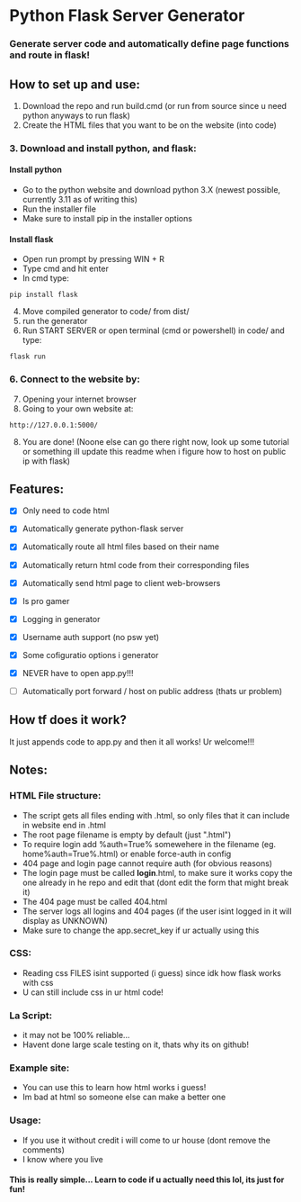 # Python Flask Server Generator
### Generate server code and automatically define page functions and route in flask!

## How to set up and use:
1. Download the repo and run build.cmd (or run from source since u need python anyways to run flask)
2. Create the HTML files that you want to be on the website (into code)
### 3. Download and install python, and flask:
#### Install python
  - Go to the python website and download python 3.X (newest possible, currently 3.11 as of writing this)
  - Run the installer file
  - Make sure to install pip in the installer options
#### Install flask
  - Open run prompt by pressing WIN + R
  - Type cmd and hit enter
  - In cmd type:
```
pip install flask
``` 
4. Move compiled generator to code/ from dist/
5. run the generator
6. Run START SERVER or open terminal (cmd or powershell) in code/ and type:
```
flask run
```
### 6. Connect to the website by:
7. Opening your internet browser
8. Going to your own website at:
```
http://127.0.0.1:5000/
```
8. You are done!
(Noone else can go there right now, look up some tutorial or something ill update this readme when i figure how to host on public ip with flask)

## Features:
- [X] Only need to code html
- [X] Automatically generate python-flask server
- [X] Automatically route all html files based on their name
- [X] Automatically return html code from their corresponding files
- [X] Automatically send html page to client web-browsers
- [X] Is pro gamer
- [X] Logging in generator
- [X] Username auth support (no psw yet)
- [X] Some cofiguratio options i generator
- [X] NEVER have to open app.py!!!
- [ ] Automatically port forward / host on public address (thats ur problem)


## How tf does it work?
It just appends code to app.py and then it all works! Ur welcome!!!

## Notes:
### HTML File structure:
- The script gets all files ending with .html, so only files that it can include in website end in .html
- The root page filename is empty by default (just ".html")
- To require login add %auth=True% somewehere in the filename (eg. home%auth=True%.html) or enable force-auth in config
- 404 page and login page cannot require auth (for obvious reasons)
- The login page must be called __login__.html, to make sure it works copy the one already in he repo and edit that (dont edit the form that might break it)
- The 404 page must be called 404.html
- The server logs all logins and 404 pages (if the user isint logged in it will display as UNKNOWN)
- Make sure to change the app.secret_key if ur actually using this

### CSS:
- Reading css FILES isint supported (i guess) since idk how flask works with css
- U can still include css in ur html code!
### La Script:
- it may not be 100% reliable...
- Havent done large scale testing on it, thats why its on github!
### Example site:
- You can use this to learn how html works i guess!
- Im bad at html so someone else can make a better one
### Usage:
- If you use it without credit i will come to ur house  (dont remove the comments)
- I know where you live

#### This is really simple... Learn to code if u actually need this lol, its just for fun!